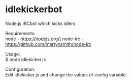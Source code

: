 # idlekickerbot
Node.js IRCbot which kicks idlers

Requirements: \
node - https://nodejs.org/\
node-irc - https://github.com/martynsmith/node-irc

Usage: \
$ node idlekicker.js

Configuration: \
Edit idlekicker.js and change the values of config variable.
